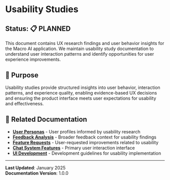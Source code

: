 # Usability Studies

## Status: 📋 PLANNED

This document contains UX research findings and user behavior insights for the Macro AI application. We maintain
usability study documentation to understand user interaction patterns and identify opportunities for user experience
improvements.

## 🎯 Purpose

Usability studies provide structured insights into user behavior, interaction patterns, and experience quality, enabling
evidence-based UX decisions and ensuring the product interface meets user expectations for usability and effectiveness.

## 🔗 Related Documentation

- **[User Personas](../../strategy/user-personas.md)** - User profiles informed by usability research
- **[Feedback Analysis](./feedback-analysis.md)** - Broader feedback context for usability findings
- **[Feature Requests](./feature-requests.md)** - User-requested improvements related to usability
- **[Chat System Features](../../../features/chat-system/README.md)** - Primary user interaction interface
- **[UI Development](../../../development/ui-development.md)** - Development guidelines for usability implementation

---

**Last Updated**: January 2025  
**Documentation Version**: 1.0.0
